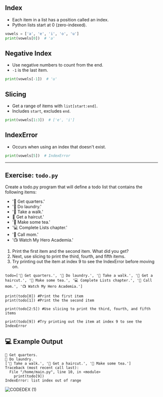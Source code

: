 ## Index
- Each item in a list has a position called an index.
- Python lists start at 0 (zero-indexed).

```python
vowels = ['a', 'e', 'i', 'o', 'u']
print(vowels[0])  # 'a'
```

## Negative Index
- Use negative numbers to count from the end.
- `-1` is the last item.

```python
print(vowels[-1])  # 'u'
```

## Slicing
- Get a range of items with `list[start:end]`.
- Includes `start`, excludes `end`.

```python
print(vowels[1:3])  # ['e', 'i']
```

## IndexError
- Occurs when using an index that doesn't exist.

```python
print(vowels[5])  # IndexError
```

---

## Exercise: `todo.py`
Create a todo.py program that will define a todo list that contains the following items:

- '🏦 Get quarters.'
- '🧺 Do laundry.'
- '🌳 Take a walk.'
- 💈 Get a haircut.'
- '🍵 Make some tea.'
- '💻 Complete Lists chapter.'
- '💖 Call mom.'
- '📺 Watch My Hero Academia.'

1) Print the first item and the second item. What did you get?
2) Next, use slicing to print the third, fourth, and fifth items.
3) Try printing out the item at index 9 to see the IndexError before moving on.

```
todo=['🏦 Get quarters.', '🧺 Do laundry.', '🌳 Take a walk.', '💈 Get a haircut.', '🍵 Make some tea.', '💻 Complete Lists chapter.', '💖 Call mom.', '📺 Watch My Hero Academia.']

print(todo[0]) #Print the first item
print(todo[1]) #Print the the second item

print(todo[2:5]) #Use slicing to print the third, fourth, and fifth items

print(todo[9]) #Try printing out the item at index 9 to see the IndexError
```

## 💻 Example Output

```
🏦 Get quarters.
🧺 Do laundry.
['🌳 Take a walk.', '💈 Get a haircut.', '🍵 Make some tea.']
Traceback (most recent call last):
  File "/home/main.py", line 10, in <module>
    print(todo[9])
IndexError: list index out of range
```

![CODEDEX (1)](https://github.com/user-attachments/assets/7daa14ab-6e96-40b3-b318-acdcb1c692d9)
